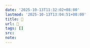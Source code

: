 ```yaml
---
date: '2025-10-13T11:32:02+08:00'
lastmod: '2025-10-13T13:04:51+08:00'
title: 󰫠
url: 󰫠
tags: []
src:
note:
---
```

